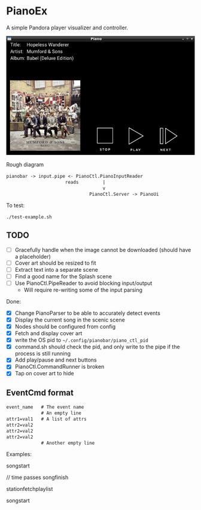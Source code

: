 
# PianoEx

A simple Pandora player visualizer and controller.

![Screenshot](screenshot.png)

Rough diagram
```
pianobar -> input.pipe <- PianoCtl.PianoInputReader
                      reads         |
                                    v
                               PianoCtl.Server -> PianoUi
```

To test:

    ./test-example.sh

## TODO

- [ ] Gracefully handle when the image cannot be downloaded (should have a placeholder)
- [ ] Cover art should be resized to fit
- [ ] Extract text into a separate scene
- [ ] Find a good name for the Splash scene
- [ ] Use PianoCtl.PipeReader to avoid blocking input/output
  - Will require re-writing some of the input parsing

Done:
- [x] Change PianoParser to be able to accurately detect events
- [x] Display the current song in the scenic scene
- [x] Nodes should be configured from config
- [x] Fetch and display cover art
- [x] write the OS pid to `~/.config/pianobar/piano_ctl_pid`
- [x] command.sh should check the pid, and only write to the pipe if the process is still running
- [x] Add play/pause and next buttons
- [x] PianoCtl.CommandRunner is broken
- [x] Tap on cover art to hide

## EventCmd format

```
event_name   # The event name
             # An empty line
attr1=val1   # A list of attrs
attr2=val2
attr2=val2
attr2=val2
             # Another empty line
```

Examples:

songstart

<song starting details>

// time passes
songfinish
<song finished details>

stationfetchplaylist
<fetched song>

songstart
<song starting details>
